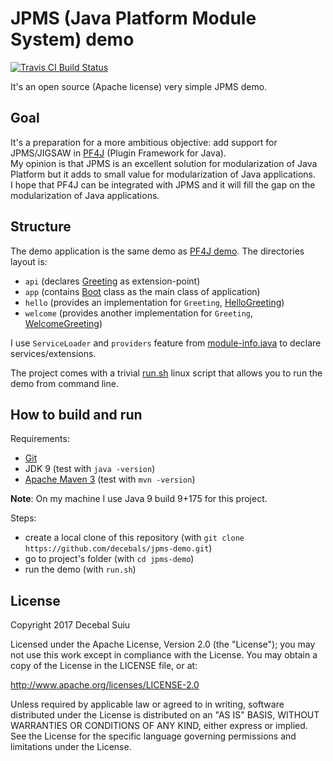 JPMS (Java Platform Module System) demo
=====================
[![Travis CI Build Status](https://travis-ci.org/decebals/jpms-demo.png)](https://travis-ci.org/decebals/jpms-demo)

It's an open source (Apache license) very simple JPMS demo.

Goal
-------------------
It's a preparation for a more ambitious objective: add support for JPMS/JIGSAW in [PF4J](https://github.com/decebals/pf4j) (Plugin Framework for Java).   
My opinion is that JPMS is an excellent solution for modularization of Java Platform but it adds to small value for modularization of Java applications.  
I hope that PF4J can be integrated with JPMS and it will fill the gap on the modularization of Java applications.

Structure
-------------------
The demo application is the same demo as [PF4J demo](https://github.com/decebals/pf4j/tree/master/demo).
The directories layout is:
- `api` (declares [Greeting](https://github.com/decebals/jpms-demo/blob/master/api/src/main/java/ro/fortsoft/jpms/demo/api/Greeting.java) as extension-point)
- `app` (contains [Boot](https://github.com/decebals/jpms-demo/blob/master/app/src/main/java/ro/fortsoft/jpms/demo/Boot.java) class as the main class of application)
- `hello` (provides an implementation for `Greeting`, [HelloGreeting](https://github.com/decebals/jpms-demo/blob/master/hello/src/main/java/ro/fortsoft/jpms/demo/hello/HelloGreeting.java))
- `welcome` (provides another implementation for `Greeting`, [WelcomeGreeting](https://github.com/decebals/jpms-demo/blob/master/welcome/src/main/java/ro/fortsoft/jpms/demo/welcome/WelcomeGreeting.java))

I use `ServiceLoader` and `providers` feature from [module-info.java](https://github.com/decebals/jpms-demo/blob/master/hello/src/main/java/module-info.java) to declare services/extensions.

The project comes with a trivial [run.sh](https://github.com/decebals/jpms-demo/blob/master/run.sh) linux script that allows you to
run the demo from command line.
 
How to build and run
-------------------
Requirements: 
- [Git](http://git-scm.com/) 
- JDK 9 (test with `java -version`)
- [Apache Maven 3](http://maven.apache.org/) (test with `mvn -version`)

**Note**:
On my machine I use Java 9 build 9+175 for this project.

Steps:
- create a local clone of this repository (with `git clone https://github.com/decebals/jpms-demo.git`)
- go to project's folder (with `cd jpms-demo`) 
- run the demo (with `run.sh`)

License
--------------
Copyright 2017 Decebal Suiu

Licensed under the Apache License, Version 2.0 (the "License"); you may not use this work except in compliance with
the License. You may obtain a copy of the License in the LICENSE file, or at:

http://www.apache.org/licenses/LICENSE-2.0

Unless required by applicable law or agreed to in writing, software distributed under the License is distributed on
an "AS IS" BASIS, WITHOUT WARRANTIES OR CONDITIONS OF ANY KIND, either express or implied. See the License for the
specific language governing permissions and limitations under the License.
